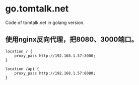 # go.tomtalk.net
Code of tomtalk.net in golang version.


## 使用nginx反向代理，把8080、3000端口。

```
location / {
    proxy_pass http://192.168.1.57:3000;
}

location /api {
    proxy_pass http://192.168.1.57:8080;
}
```
